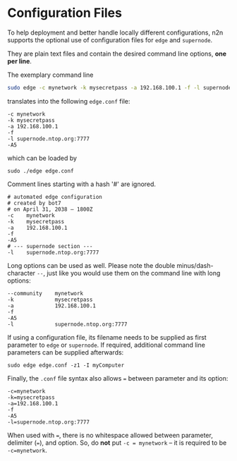 # Configuration Files

To help deployment and better handle locally different configurations, n2n supports the optional use of configuration files for `edge` and `supernode`.

They are plain text files and contain the desired command line options, **one per line**.

The exemplary command line

```bash
sudo edge -c mynetwork -k mysecretpass -a 192.168.100.1 -f -l supernode.ntop.org:7777
```

translates into the following `edge.conf` file:

```
-c mynetwork
-k mysecretpass
-a 192.168.100.1
-f
-l supernode.ntop.org:7777
-A5
```

which can be loaded by

```
sudo ./edge edge.conf
```

Comment lines starting with a hash '#' are ignored.

```
# automated edge configuration
# created by bot7
# on April 31, 2038 – 1800Z
-c    mynetwork
-k    mysecretpass
-a    192.168.100.1
-f
-A5
# --- supernode section ---
-l    supernode.ntop.org:7777
```

Long options can be used as well. Please note the double minus/dash-character `--`, just like you would use them on the command line with long options:

```
--community    mynetwork
-k             mysecretpass
-a             192.168.100.1
-f
-A5
-l             supernode.ntop.org:7777
```

If using a configuration file, its filename needs to be supplied as first parameter to `edge` or `supernode`. If required, additional command line parameters can be supplied afterwards:

```
sudo edge edge.conf -z1 -I myComputer
```

Finally, the `.conf` file syntax also allows `=` between parameter and its option:

```
-c=mynetwork
-k=mysecretpass
-a=192.168.100.1
-f
-A5
-l=supernode.ntop.org:7777
```

When used with `=`, there is no whitespace allowed between parameter, delimiter (`=`), and option. So, do **not** put `-c = mynetwork` – it is required to be `-c=mynetwork`.
